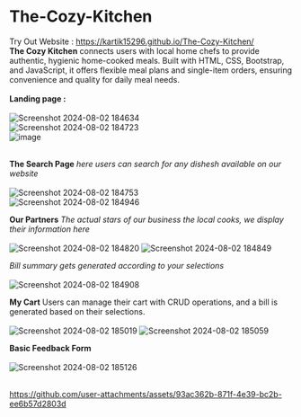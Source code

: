 # The-Cozy-Kitchen
Try Out Website : https://kartik15296.github.io/The-Cozy-Kitchen/ 
<br>
**The Cozy Kitchen** connects users with local home chefs to provide authentic, hygienic home-cooked meals. Built with HTML, CSS, Bootstrap, and JavaScript, it offers flexible meal plans and single-item orders, ensuring convenience and quality for daily meal needs.
<br><br>
**Landing page :**
<br><br>
![Screenshot 2024-08-02 184634](https://github.com/user-attachments/assets/c4465a02-1c44-4f53-8019-e4a6e60677c6)
<br>
![Screenshot 2024-08-02 184723](https://github.com/user-attachments/assets/fb414bc7-fac3-494b-83b4-19d6efda051a)
<br>
![image](https://github.com/user-attachments/assets/53d22baf-f373-485b-9608-7db77cb0cfa1)
<br><br>

**The Search Page** *here users can search for any dishesh available on our website*
<br><br>
![Screenshot 2024-08-02 184753](https://github.com/user-attachments/assets/cbb5bdf7-80ce-4654-91c0-81a518daa4c8)
<br>
![Screenshot 2024-08-02 184946](https://github.com/user-attachments/assets/94674abf-23c8-4545-8aed-e65ab1207c16)
<br>

**Our Partners** *The actual stars of our business the local cooks, we display their information here*
<br><br>
![Screenshot 2024-08-02 184820](https://github.com/user-attachments/assets/c407c348-bc94-4b31-93b3-28d86c874bfb)
![Screenshot 2024-08-02 184849](https://github.com/user-attachments/assets/0cf60c46-3dff-435a-8e33-3e2e061f2d48)
<br>

*Bill summary gets generated according to your selections*
<br><br>
![Screenshot 2024-08-02 184908](https://github.com/user-attachments/assets/7bfff54c-2a30-4b1c-a398-bac091038c37)
<br>

**My Cart** Users can manage their cart with CRUD operations, and a bill is generated based on their selections.
<br><br>
![Screenshot 2024-08-02 185019](https://github.com/user-attachments/assets/54cfc980-944c-4232-a69a-47c3c2b7cb06)
![Screenshot 2024-08-02 185059](https://github.com/user-attachments/assets/de78ac28-4132-4708-a008-8670246d61b8)
<br>

**Basic Feedback Form**
<br><br>
![Screenshot 2024-08-02 185126](https://github.com/user-attachments/assets/5a6222bc-7da0-4049-937e-2b415c6b96dc)
<br><br>

https://github.com/user-attachments/assets/93ac362b-871f-4e39-bc2b-ee6b57d2803d
